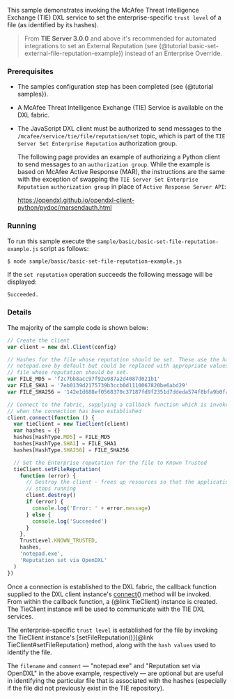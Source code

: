 This sample demonstrates invoking the McAfee Threat Intelligence Exchange (TIE)
DXL service to set the enterprise-specific `trust level` of a file (as
identified by its hashes).


>From **TIE Server 3.0.0** and above it's recommended for automated integrations to set an External Reputation (see {@tutorial basic-set-external-file-reputation-example}) instead of an Enterprise Override.


### Prerequisites

* The samples configuration step has been completed (see {@tutorial samples}).

* A McAfee Threat Intelligence Exchange (TIE) Service is available on the DXL
  fabric.

* The JavaScript DXL client must be authorized to send messages to the
  `/mcafee/service/tie/file/reputation/set` topic, which is part of the 
  `TIE Server Set Enterprise Reputation` authorization group.

  The following page provides an example of authorizing a Python client to send
  messages to an `authorization group`. While the example is based on McAfee
  Active Response (MAR), the instructions are the same with the exception of
  swapping the `TIE Server Set Enterprise Reputation` `authorization group` in
  place of `Active Response Server API`:

  <https://opendxl.github.io/opendxl-client-python/pydoc/marsendauth.html>

### Running

To run this sample execute the `sample/basic/basic-set-file-reputation-example.js`
script as follows:

```sh
$ node sample/basic/basic-set-file-reputation-example.js
```

If the `set reputation` operation succeeds the following message will be
displayed:

```
Succeeded.
```

### Details

The majority of the sample code is shown below:

```js
// Create the client
var client = new dxl.Client(config)

// Hashes for the file whose reputation should be set. These use the hashes for
// notepad.exe by default but could be replaced with appropriate values for the
// file whose reputation should be set.
var FILE_MD5 = 'f2c7bb8acc97f92e987a2d4087d021b1'
var FILE_SHA1 = '7eb0139d2175739b3ccb0d1110067820be6abd29'
var FILE_SHA256 = '142e1d688ef0568370c37187fd9f2351d7ddeda574f8bfa9b0fa4ef42db85aa2'

// Connect to the fabric, supplying a callback function which is invoked
// when the connection has been established
client.connect(function () {
  var tieClient = new TieClient(client)
  var hashes = {}
  hashes[HashType.MD5] = FILE_MD5
  hashes[HashType.SHA1] = FILE_SHA1
  hashes[HashType.SHA256] = FILE_SHA256

  // Set the Enterprise reputation for the file to Known Trusted
  tieClient.setFileReputation(
    function (error) {
      // Destroy the client - frees up resources so that the application
      // stops running
      client.destroy()
      if (error) {
        console.log('Error: ' + error.message)
      } else {
        console.log('Succeeded')
      }
    },
    TrustLevel.KNOWN_TRUSTED,
    hashes,
    'notepad.exe',
    'Reputation set via OpenDXL'
  )
})
```

Once a connection is established to the DXL fabric, the callback function
supplied to the DXL client instance's
[connect()](https://opendxl.github.io/opendxl-client-javascript/jsdoc/Client.html#connect)
method will be invoked. From within the callback function, a {@link TieClient}
instance is created. The TieClient instance will be used to communicate with the
TIE DXL services.

The enterprise-specific `trust level` is established for the file by invoking
the TieClient instance's
[setFileReputation()]{@link TieClient#setFileReputation} method, along with the 
`hash values` used to identify the file.

The `filename` and `comment` &mdash; "notepad.exe" and
"Reputation set via OpenDXL" in the above example, respectively &mdash; are
optional but are useful in identifying the particular file that is associated
with the hashes (especially if the file did not previously exist in the TIE
repository).
